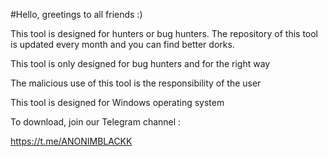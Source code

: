 #Hello, greetings to all friends :)

This tool is designed for hunters or bug hunters. The repository of this tool is updated every month and you can find better dorks.

This tool is only designed for bug hunters and for the right way


The malicious use of this tool is the responsibility of the user


This tool is designed for Windows operating system

To download, join our Telegram channel : 

https://t.me/ANONIMBLACKK
